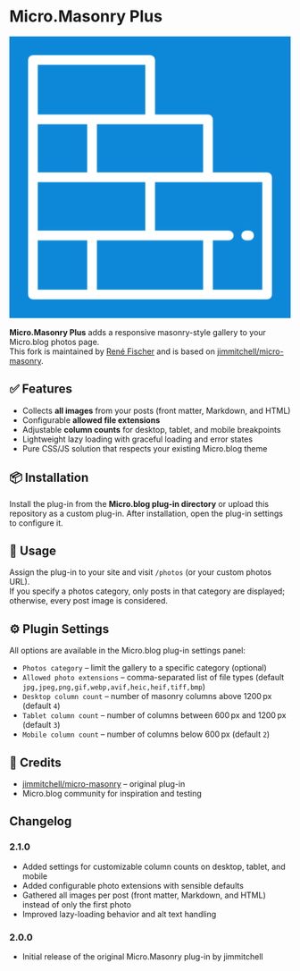 # Micro.Masonry Plus
![](icon.png)

**Micro.Masonry Plus** adds a responsive masonry-style gallery to your Micro.blog photos page.  
This fork is maintained by [René Fischer](https://fischr.org) and is based on [jimmitchell/micro-masonry](https://github.com/jimmitchell/micro-masonry).

## ✅ Features
- Collects **all images** from your posts (front matter, Markdown, and HTML)
- Configurable **allowed file extensions**
- Adjustable **column counts** for desktop, tablet, and mobile breakpoints
- Lightweight lazy loading with graceful loading and error states
- Pure CSS/JS solution that respects your existing Micro.blog theme

## 📦 Installation
Install the plug-in from the **Micro.blog plug-in directory** or upload this repository as a custom plug-in. After installation, open the plug-in settings to configure it.

## 📝 Usage
Assign the plug-in to your site and visit `/photos` (or your custom photos URL).  
If you specify a photos category, only posts in that category are displayed; otherwise, every post image is considered.

## ⚙️ Plugin Settings
All options are available in the Micro.blog plug-in settings panel:
- `Photos category` – limit the gallery to a specific category (optional)
- `Allowed photo extensions` – comma-separated list of file types (default `jpg,jpeg,png,gif,webp,avif,heic,heif,tiff,bmp`)
- `Desktop column count` – number of masonry columns above 1200 px (default `4`)
- `Tablet column count` – number of columns between 600 px and 1200 px (default `3`)
- `Mobile column count` – number of columns below 600 px (default `2`)

## 🙏 Credits
- [jimmitchell/micro-masonry](https://github.com/jimmitchell/micro-masonry) – original plug-in
- Micro.blog community for inspiration and testing

## Changelog

### 2.1.0
- Added settings for customizable column counts on desktop, tablet, and mobile
- Added configurable photo extensions with sensible defaults
- Gathered all images per post (front matter, Markdown, and HTML) instead of only the first photo
- Improved lazy-loading behavior and alt text handling

### 2.0.0
- Initial release of the original Micro.Masonry plug-in by jimmitchell

